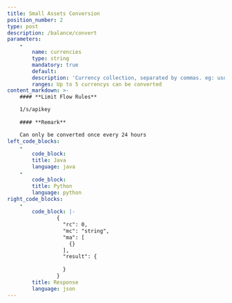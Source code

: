 ```yaml
---
title: Small Assets Conversion
position_number: 2
type: post
description: /balance/convert
parameters:
    -
        name: currencies
        type: string
        mandatory: true
        default:
        description: 'Currency collection, separated by commas. eg: usdt,btc'
        ranges: Up to 5 currencys can be converted
content_markdown: >-
    #### **Limit Flow Rules**

    1/s/apikey
  
    #### **Remark**

    Can only be converted once every 24 hours
left_code_blocks:
    -
        code_block:
        title: Java
        language: java
    -
        code_block:
        title: Python
        language: python
right_code_blocks:
    -
        code_block: |-
                {
                  "rc": 0,
                  "mc": "string",
                  "ma": [
                    {}
                  ],
                  "result": {
                              
                  }
                }
        title: Response
        language: json
---
```

